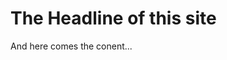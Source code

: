 ﻿---  
Published: true
Date: 2022-01-31  
Path: path-for-this-site  
Author: Your Name  
Title: Title of the site  
Description: Some words describing the site.  
Tags: tag1, tag2  
---  

# The Headline of this site

And here comes the conent...
